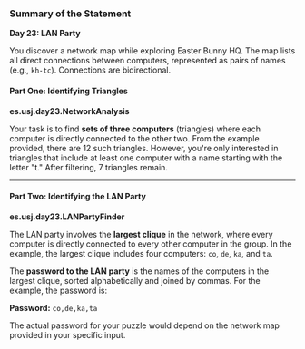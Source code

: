### Summary of the Statement

**Day 23: LAN Party**

You discover a network map while exploring Easter Bunny HQ. The map lists all direct connections between computers, represented as pairs of names (e.g., `kh-tc`). Connections are bidirectional.

#### Part One: Identifying Triangles

**es.usj.day23.NetworkAnalysis**

Your task is to find **sets of three computers** (triangles) where each computer is directly connected to the other two. From the example provided, there are 12 such triangles. However, you're only interested in triangles that include at least one computer with a name starting with the letter "t." After filtering, 7 triangles remain.

---

#### Part Two: Identifying the LAN Party

**es.usj.day23.LANPartyFinder**

The LAN party involves the **largest clique** in the network, where every computer is directly connected to every other computer in the group. In the example, the largest clique includes four computers: `co`, `de`, `ka`, and `ta`.

The **password to the LAN party** is the names of the computers in the largest clique, sorted alphabetically and joined by commas. For the example, the password is:

**Password:** `co,de,ka,ta`

The actual password for your puzzle would depend on the network map provided in your specific input.